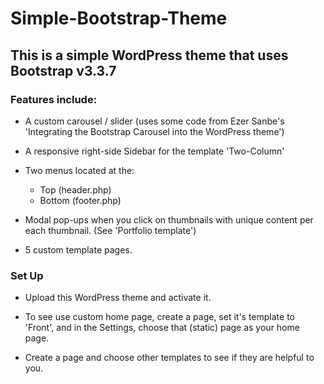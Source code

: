 # Simple-Bootstrap-Theme

## This is a simple WordPress theme that uses Bootstrap v3.3.7

### Features include:

+ A custom carousel / slider (uses some code from Ezer Sanbe's 'Integrating the Bootstrap Carousel into the WordPress theme')

+ A responsive right-side Sidebar for the template 'Two-Column'

+ Two menus located at the:

    * Top (header.php)
    * Bottom (footer.php)

+ Modal pop-ups when you click on thumbnails with unique content per each thumbnail. (See 'Portfolio template')

+ 5 custom template pages.

### Set Up

+ Upload this WordPress theme and activate it.

+ To see use custom home page, create a page, set it's template to 'Front', and in the Settings, choose that (static) page as your home page.

+ Create a page and choose other templates to see if they are helpful to you.
